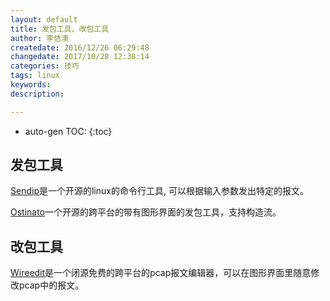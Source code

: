 ```yaml
---
layout: default
title: 发包工具、改包工具
author: 李佶澳
createdate: 2016/12/26 06:29:48
changedate: 2017/10/28 12:38:14
categories: 技巧
tags: linux
keywords:
description: 

---
```


* auto-gen TOC:
{:toc}

## 发包工具

[Sendip](https://www-x.antd.nist.gov/ipv6/sendip.html)是一个开源的linux的命令行工具, 可以根据输入参数发出特定的报文。

[Ostinato](http://ostinato.org/)一个开源的跨平台的带有图形界面的发包工具，支持构造流。

## 改包工具

[Wireedit](https://wireedit.com/)是一个闭源免费的跨平台的pcap报文编辑器，可以在图形界面里随意修改pcap中的报文。
